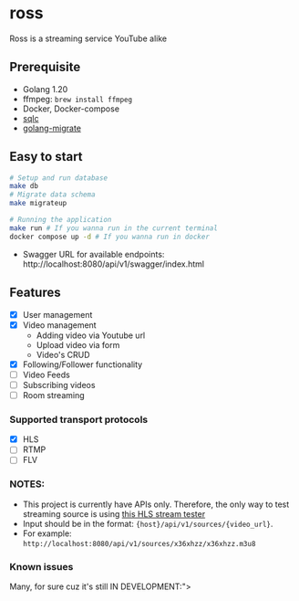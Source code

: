 # ross
Ross is a streaming service YouTube alike

## Prerequisite

- Golang 1.20
- ffmpeg: `brew install ffmpeg`
- Docker, Docker-compose
- [sqlc](https://github.com/sqlc-dev/sqlc)
- [golang-migrate](https://github.com/golang-migrate/migrate)

## Easy to start
```bash
# Setup and run database
make db
# Migrate data schema
make migrateup

# Running the application
make run # If you wanna run in the current terminal
docker compose up -d # If you wanna run in docker
```

- Swagger URL for available endpoints: http://localhost:8080/api/v1/swagger/index.html 
## Features
- [x] User management
- [x] Video management
  - Adding video via Youtube url
  - Upload video via form
  - Video's CRUD
- [x] Following/Follower functionality
- [ ] Video Feeds
- [ ] Subscribing videos
- [ ] Room streaming

### Supported transport protocols
- [x] HLS
- [ ] RTMP
- [ ] FLV

### NOTES:
- This project is currently have APIs only. Therefore, the only way to test streaming source is using [this HLS stream tester](https://hlsjs-dev.video-dev.org/demo/)
- Input should be in the format: `{host}/api/v1/sources/{video_url}`.
- For example: `http://localhost:8080/api/v1/sources/x36xhzz/x36xhzz.m3u8`

### Known issues
Many, for sure cuz it's still IN DEVELOPMENT:">
